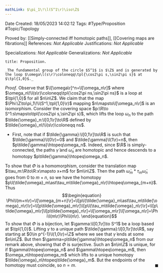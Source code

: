 ```yaml
---
mathLink: $\pi_1\!\l(S^1\r)\iso\Z$
---
```


<div class="topSpace"></div>

Date Created: 18/05/2023 14:02:12
Tags: #Type/Proposition #Topic/Topology

Proved by: [[Simply-connected iff homotopic paths]], [[Covering maps are fibrations]]
References: _Not Applicable_
Justifications: _Not Applicable_

Specializations: _Not Applicable_
Generalizations: _Not Applicable_

``` ad-Proposition
title: Proposition.

_The fundamental group of the circle $S^1$ is $\Z$ and is generated by the loop $\omega\l(s\r)\coloneqq\tpl{\cos2\pi s,\sin2\pi s}$ at $\tpl{1,0}$._

```

_Proof_. Observe that $\l[\omega\r]^n=\l[\omega_n\r]$ where $\omega_n\!\l(s\r)\coloneqq\tpl{\cos2\pi ns,\sin2\pi ns}$ is a loop at $\tpl{1,0}$ for all $n\in\Z$. We claim that the map $\Phi:\Z\to\pi_1\!\l(S^1,\tpl{1,0}\r)$ mapping $n\mapsto\l[\omega_n\r]$ is an isomorphism. Consider the covering space $p:\R\to S^1:s\mapsto\tpl{\cos2\pi s,\sin2\pi s}$, which lifts the loop $\omega_n$ to the path $\tilde{\omega}_n:\l[0,1\r]\to\R$ defined by $\tilde{\omega}_n\!\l(s\r)\coloneqq ns$.
* First, note that if $\tilde{\gamma}:\l[0,1\r]\to\R$ is such that $\tilde{\gamma}\l(0\r)=0$ and $\tilde{\gamma}\l(1\r)=n$, then $p\tilde{\gamma}\htopeq\omega_n$. Indeed, since $\R$ is simply-connected, the paths $\tilde{\gamma}$ and $\tilde{\omega}_  n$ are homotopic and hence descends to a homotopy $p\tilde{\gamma}\htopeq\omega_n$.

To show that $\Phi$ is a homomorphism, consider the translation map $\tau_m:\R\to\R:x\mapsto x+m$ for $m\in\Z$. Then the path $\tilde{\omega}_m\ast\tau_m\tilde{\omega}_n$ goes from $0$ to $m+n$, so we have the homotopy $p\l(\tilde{\omega}_m\ast\tau_m\tilde{\omega}_n\r)\htopeq\omega_{m+n}$. Thus
$$\begin{equation}
    \Phi\l(m+n\r)=\l[\omega_{m+n}\r]=\l[p\l(\tilde{\omega}_m\ast\tau_m\tilde{\omega}_n\r)\r]=\l[p\tilde{\omega}_m\r]\l[p\l(\tau_m\tilde{\omega}_n\r)\r]=\l[p\tilde{\omega}_m\r]\l[p\tilde{\omega}_n\r]=\l[\omega_m\r]\l[\omega_n\r]=\Phi\l(m\r)\Phi\l(n\r).
\end{equation}$$
To show that $\Phi$ is a bijection, let $\gamma:\l[0,1\r]\to S^1$ be a loop based at $\tpl{1,0}$. Lifting $\gamma$ to a unique path $\tilde{\gamma}:\l[0,1\r]\to\R$, say starting at $0\in p^{-1}\l(1,0\r)=\Z$ where we see that $\tilde{\gamma}$ ends at some $n\in\Z$. But then $\gamma=p\tilde{\gamma}\htopeq\omega_n$ from our remark above, showing that $\Phi$ is surjective. Such an $n\in\Z$ is unique, for if $\gamma\htopeq\omega_n$ and $\gamma\htopeq\omega_m$, then $\omega_n\htopeq\omega_m$ which lifts to a unique homotopy $\tilde{\omega}_n\htopeq\tilde{\omega}_m$. But the endpoints of the homotopy must coincide, so $n=m$.<span style="float:right;">$\blacksquare$</span>
